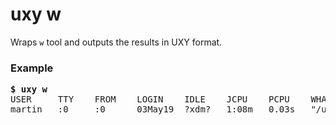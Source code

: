 # uxy w

Wraps `w` tool and outputs the results in UXY format.

### Example

<pre>
<b>$ uxy w</b>
USER     TTY    FROM    LOGIN    IDLE    JCPU    PCPU    WHAT 
martin   :0     :0      03May19  ?xdm?   1:08m   0.03s   "/usr/bin/foo --bar"
</pre>

